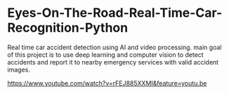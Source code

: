 # Eyes-On-The-Road-Real-Time-Car-Recognition-Python
Real time car accident detection using AI and video processing.
main goal of this project is to use deep learning and computer vision to detect accidents and report it to nearby emergency services with valid accident images.

https://www.youtube.com/watch?v=rFEJ885XXMI&feature=youtu.be




